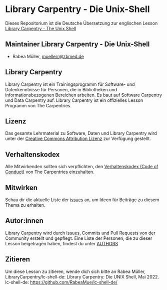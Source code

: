 # Library Carpentry - Die Unix-Shell

Dieses Repositorium ist die Deutsche Übersetzung zur englischen Lesson [Library Carpentry - The Unix Shell](https://github.com/LibraryCarpentry/lc-shell)

## Maintainer Library Carpentry - Die Unix-Shell

- Rabea Müller, muellerr@zbmed.de


## Library Carpentry

Library Carpentry ist ein Trainingsprogramm für Software- und Datenkenntnisse für Personen, die in Bibliotheken und informationsbezogenen Bereichen arbeiten. Es baut auf Software Carpentry und Data Carpentry auf. Library Carpentry ist ein offizielles Lesson Programm  von The Carpentries.

## Lizenz

Das gesamte Lehrmaterial zu Software, Daten und Library Carpentry wird unter der [Creative Commons Attribution Lizenz](https://github.com/LibraryCarpentry/lc-shell/blob/gh-pages/LICENSE.md) zur Verfügung gestellt.

## Verhaltenskodex

Alle Mitwirkenden sollten sich verpflichten, den [Verhaltenskodex (Code of Conduct)](https://docs.carpentries.org/topic_folders/policies/code-of-conduct.html) von The Carpentries einzuhalten.

## Mitwirken

Schau dir die aktuelle Liste der [issues](https://github.com/RabeaMue/lc-shell-de/issues) an, um Ideen für Beiträge zu diesem Thema zu erhalten.

## Autor:innen

Library Carpentry wird durch Issues, Commits und Pull Requests von der Community erstellt und gepflegt. Eine Liste der Personen, die zu dieser Lesson beigetragen haben, findest du unter [AUTHORS](https://github.com/RabeaMue/lc-shell-de/blob/gh-pages/AUTHORS)

## Zitieren

Um diese Lesson zu zitieren, wende dich sich bitte an Rabea Müller, LibraryCarpentry/lc-shell-de: Library Carpentry: Die UNIX Shell, Mai 2022. lc-shell-de: https://github.com/RabeaMue/lc-shell-de/
